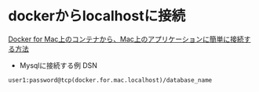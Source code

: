 # dockerからlocalhostに接続

[Docker for Mac上のコンテナから、Mac上のアプリケーションに簡単に接続する方法](https://qiita.com/Asayu123/items/ccfe4ccfc417ce57f445)

* Mysqlに接続する例 DSN

```
user1:password@tcp(docker.for.mac.localhost)/database_name
```
